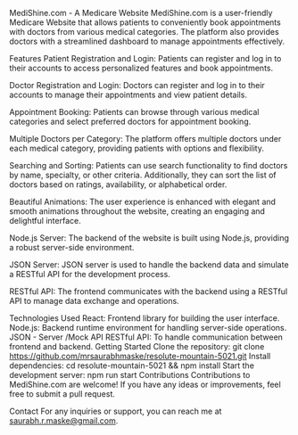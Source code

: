 MediShine.com - A Medicare Website
MediShine.com is a user-friendly Medicare Website that allows patients to conveniently book appointments with doctors from various medical categories. The platform also provides doctors with a streamlined dashboard to manage appointments effectively.

Features
Patient Registration and Login: Patients can register and log in to their accounts to access personalized features and book appointments.

Doctor Registration and Login: Doctors can register and log in to their accounts to manage their appointments and view patient details.

Appointment Booking: Patients can browse through various medical categories and select preferred doctors for appointment booking.

Multiple Doctors per Category: The platform offers multiple doctors under each medical category, providing patients with options and flexibility.

Searching and Sorting: Patients can use search functionality to find doctors by name, specialty, or other criteria. Additionally, they can sort the list of doctors based on ratings, availability, or alphabetical order.

Beautiful Animations: The user experience is enhanced with elegant and smooth animations throughout the website, creating an engaging and delightful interface.

Node.js Server: The backend of the website is built using Node.js, providing a robust server-side environment.

JSON Server: JSON server is used to handle the backend data and simulate a RESTful API for the development process.

RESTful API: The frontend communicates with the backend using a RESTful API to manage data exchange and operations.

Technologies Used
React: Frontend library for building the user interface.
Node.js: Backend runtime environment for handling server-side operations.
JSON - Server /Mock API
RESTful API: To handle communication between frontend and backend.
Getting Started
Clone the repository: git clone https://github.com/mrsaurabhmaske/resolute-mountain-5021.git
Install dependencies: cd resolute-mountain-5021 && npm install
Start the development server: npm run start
Contributions
Contributions to MediShine.com are welcome! If you have any ideas or improvements, feel free to submit a pull request.

Contact
For any inquiries or support, you can reach me at saurabh.r.maske@gmail.com.
